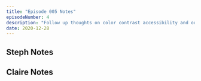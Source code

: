 ```yaml
---
title: "Episode 005 Notes"
episodeNumber: 4
description: "Follow up thoughts on color contrast accessibility and our 2021 resolutions."
date: 2020-12-28
---
```


## Steph Notes

## Claire Notes
